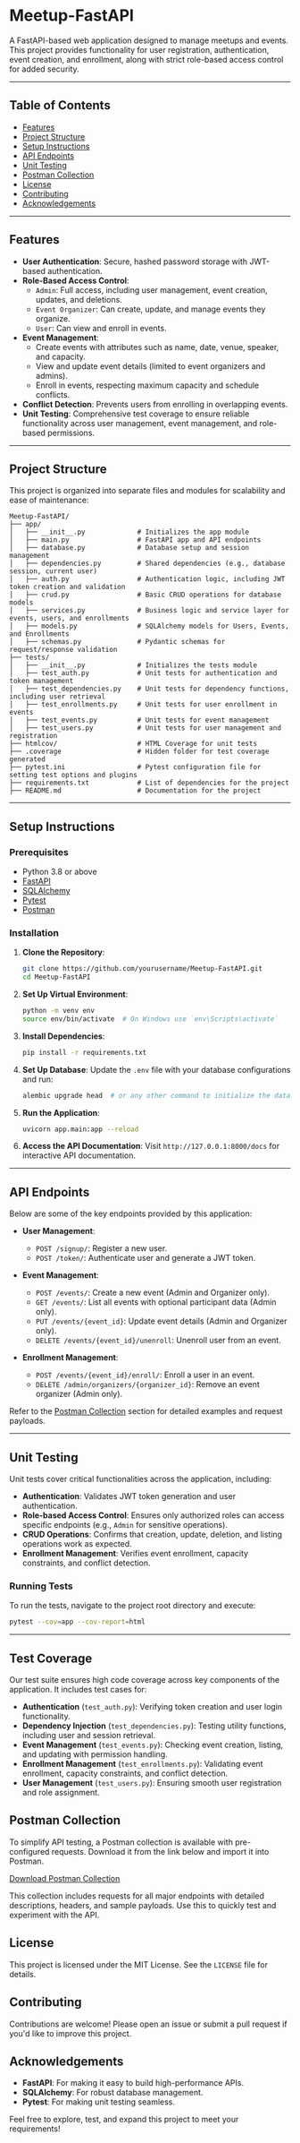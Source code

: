 # Meetup-FastAPI

A FastAPI-based web application designed to manage meetups and events. This project provides functionality for user registration, authentication, event creation, and enrollment, along with strict role-based access control for added security.

---

## Table of Contents

- [Features](#features)
- [Project Structure](#project-structure)
- [Setup Instructions](#setup-instructions)
- [API Endpoints](#api-endpoints)
- [Unit Testing](#unit-testing)
- [Postman Collection](#postman-collection)
- [License](#license)
- [Contributing](#contributing)
- [Acknowledgements](#acknowledgements)

---

## Features

- **User Authentication**: Secure, hashed password storage with JWT-based authentication.
- **Role-Based Access Control**:
  - `Admin`: Full access, including user management, event creation, updates, and deletions.
  - `Event Organizer`: Can create, update, and manage events they organize.
  - `User`: Can view and enroll in events.
- **Event Management**:
  - Create events with attributes such as name, date, venue, speaker, and capacity.
  - View and update event details (limited to event organizers and admins).
  - Enroll in events, respecting maximum capacity and schedule conflicts.
- **Conflict Detection**: Prevents users from enrolling in overlapping events.
- **Unit Testing**: Comprehensive test coverage to ensure reliable functionality across user management, event management, and role-based permissions.

---

## Project Structure

This project is organized into separate files and modules for scalability and ease of maintenance:

```plaintext
Meetup-FastAPI/
├── app/
│   ├── __init__.py             # Initializes the app module
│   ├── main.py                 # FastAPI app and API endpoints
│   ├── database.py             # Database setup and session management
│   ├── dependencies.py         # Shared dependencies (e.g., database session, current user)
│   ├── auth.py                 # Authentication logic, including JWT token creation and validation
│   ├── crud.py                 # Basic CRUD operations for database models
│   ├── services.py             # Business logic and service layer for events, users, and enrollments
│   ├── models.py               # SQLAlchemy models for Users, Events, and Enrollments
│   ├── schemas.py              # Pydantic schemas for request/response validation
├── tests/
│   ├── __init__.py             # Initializes the tests module
│   ├── test_auth.py            # Unit tests for authentication and token management
│   ├── test_dependencies.py    # Unit tests for dependency functions, including user retrieval
│   ├── test_enrollments.py     # Unit tests for user enrollment in events
│   ├── test_events.py          # Unit tests for event management
│   ├── test_users.py           # Unit tests for user management and registration
├── htmlcov/                    # HTML Coverage for unit tests
├── .coverage                   # Hidden folder for test coverage generated
├── pytest.ini                  # Pytest configuration file for setting test options and plugins
├── requirements.txt            # List of dependencies for the project
├── README.md                   # Documentation for the project
```

---

## Setup Instructions

### Prerequisites

- Python 3.8 or above
- [FastAPI](https://fastapi.tiangolo.com/)
- [SQLAlchemy](https://www.sqlalchemy.org/)
- [Pytest](https://docs.pytest.org/)
- [Postman](https://www.postman.com/)

### Installation

1. **Clone the Repository**:
    ```bash
    git clone https://github.com/yourusername/Meetup-FastAPI.git
    cd Meetup-FastAPI
    ```

2. **Set Up Virtual Environment**:
    ```bash
    python -m venv env
    source env/bin/activate  # On Windows use `env\Scripts\activate`
    ```

3. **Install Dependencies**:
    ```bash
    pip install -r requirements.txt
    ```

4. **Set Up Database**:
    Update the `.env` file with your database configurations and run:
    ```bash
    alembic upgrade head  # or any other command to initialize the database
    ```

5. **Run the Application**:
    ```bash
    uvicorn app.main:app --reload
    ```

6. **Access the API Documentation**:
   Visit `http://127.0.0.1:8000/docs` for interactive API documentation.

---

## API Endpoints

Below are some of the key endpoints provided by this application:

- **User Management**:
  - `POST /signup/`: Register a new user.
  - `POST /token/`: Authenticate user and generate a JWT token.
  
- **Event Management**:
  - `POST /events/`: Create a new event (Admin and Organizer only).
  - `GET /events/`: List all events with optional participant data (Admin only).
  - `PUT /events/{event_id}`: Update event details (Admin and Organizer only).
  - `DELETE /events/{event_id}/unenroll`: Unenroll user from an event.

- **Enrollment Management**:
  - `POST /events/{event_id}/enroll/`: Enroll a user in an event.
  - `DELETE /admin/organizers/{organizer_id}`: Remove an event organizer (Admin only).

Refer to the [Postman Collection](#postman-collection) section for detailed examples and request payloads.

---

## Unit Testing

Unit tests cover critical functionalities across the application, including:

- **Authentication**: Validates JWT token generation and user authentication.
- **Role-based Access Control**: Ensures only authorized roles can access specific endpoints (e.g., `Admin` for sensitive operations).
- **CRUD Operations**: Confirms that creation, update, deletion, and listing operations work as expected.
- **Enrollment Management**: Verifies event enrollment, capacity constraints, and conflict detection.

### Running Tests

To run the tests, navigate to the project root directory and execute:

```bash
pytest --cov=app --cov-report=html
```

---

## Test Coverage

Our test suite ensures high code coverage across key components of the application. It includes test cases for:

- **Authentication** (`test_auth.py`): Verifying token creation and user login functionality.
- **Dependency Injection** (`test_dependencies.py`): Testing utility functions, including user and session retrieval.
- **Event Management** (`test_events.py`): Checking event creation, listing, and updating with permission handling.
- **Enrollment Management** (`test_enrollments.py`): Validating event enrollment, capacity constraints, and conflict detection.
- **User Management** (`test_users.py`): Ensuring smooth user registration and role assignment.

## Postman Collection

To simplify API testing, a Postman collection is available with pre-configured requests. Download it from the link below and import it into Postman.

[Download Postman Collection](https://dummy-link.com/postman-collection)

This collection includes requests for all major endpoints with detailed descriptions, headers, and sample payloads. Use this to quickly test and experiment with the API.

## License

This project is licensed under the MIT License. See the `LICENSE` file for details.

## Contributing

Contributions are welcome! Please open an issue or submit a pull request if you'd like to improve this project.

## Acknowledgements

- **FastAPI**: For making it easy to build high-performance APIs.
- **SQLAlchemy**: For robust database management.
- **Pytest**: For making unit testing seamless.

Feel free to explore, test, and expand this project to meet your requirements!

